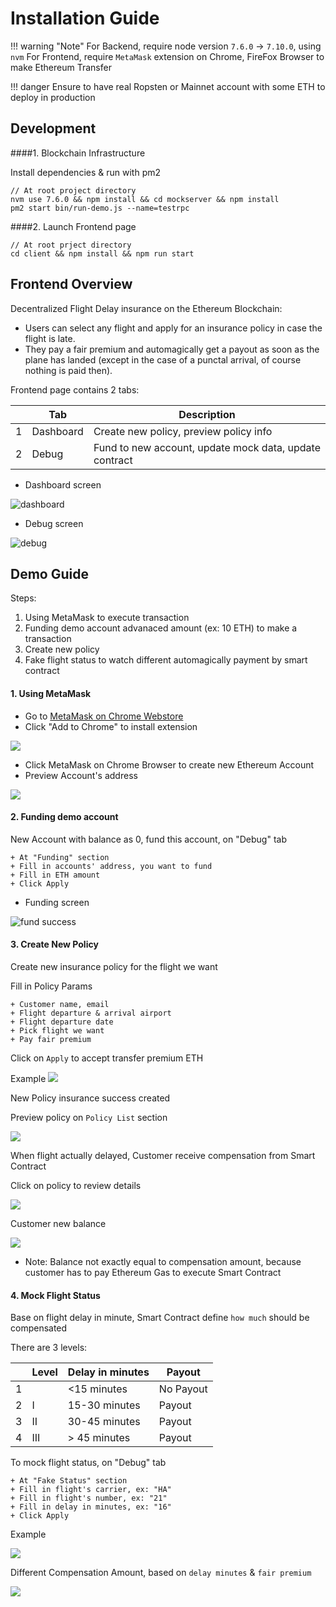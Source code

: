# Installation Guide

!!! warning "Note"
    For Backend, require node version `7.6.0` -> `7.10.0`, using `nvm`
    For Frontend, require `MetaMask` extension on Chrome, FireFox Browser to make Ethereum Transfer

!!! danger
    Ensure to have real Ropsten or Mainnet account with some ETH to deploy in production
    
## Development

####1. Blockchain Infrastructure

Install dependencies & run with pm2

    // At root project directory
    nvm use 7.6.0 && npm install && cd mockserver && npm install
    pm2 start bin/run-demo.js --name=testrpc

####2. Launch Frontend page

    // At root prject directory
    cd client && npm install && npm run start
      
## Frontend Overview
Decentralized Flight Delay insurance on the Ethereum Blockchain:

+ Users can select any flight and apply for an insurance policy in case the flight is late.
+ They pay a fair premium and automagically get a payout as soon as the plane has landed
  (except in the case of a punctal arrival, of course nothing is paid then).


Frontend page contains 2 tabs:

|   | Tab       | Description                                            |
|---|-----------|--------------------------------------------------------|
| 1 | Dashboard | Create new policy, preview policy info                 |
| 2 | Debug     | Fund to new account, update mock data, update contract |


+ Dashboard screen

![dashboard](/images/blockchain-flightdelay/dashboard-2018-03-11_110408.png)

+ Debug screen

![debug](/images/blockchain-flightdelay/debug-page-2018-03-11_110427.png)


## Demo Guide
Steps:

1. Using MetaMask to execute transaction
2. Funding demo account advanaced amount (ex: 10 ETH) to make a transaction
3. Create new policy
4. Fake flight status to watch different automagically payment by smart contract

#### 1. Using MetaMask

+ Go to [MetaMask on Chrome Webstore](https://goo.gl/GjRmQS)
+ Click "Add to Chrome" to install extension

![](/images/blockchain-flightdelay/install-metamask-2018-03-11_121640.png)

+ Click MetaMask on Chrome Browser to create new Ethereum Account
+ Preview Account's address

![](/images/blockchain-flightdelay/review-account-address-2018-03-11_122042.png)


#### 2. Funding demo account
New Account with balance as 0, fund this account, on "Debug" tab

    + At "Funding" section
    + Fill in accounts' address, you want to fund
    + Fill in ETH amount
    + Click Apply

+ Funding screen

![fund success](/images/blockchain-flightdelay/fund-new-account-2018-03-11_122508.png)

#### 3. Create New Policy
Create new insurance policy for the flight we want

Fill in Policy Params

    + Customer name, email
    + Flight departure & arrival airport
    + Flight departure date
    + Pick flight we want
    + Pay fair premium
    
Click on `Apply` to accept transfer premium ETH

Example
![](/images/blockchain-flightdelay/create-new-policy-2018-03-11_123519.png)

New Policy insurance success created

Preview policy on `Policy List` section

![](/images/blockchain-flightdelay/policy-2018-03-11_124033.png)

When flight actually delayed, Customer receive compensation from Smart Contract

Click on policy to review details

![](/images/blockchain-flightdelay/policy-compensation-2018-03-11_124604.png)

Customer new balance

![](/images/blockchain-flightdelay/new-balance-2018-03-11_125140.png)

+ Note: Balance not exactly equal to compensation amount, because customer has to pay Ethereum Gas to execute Smart Contract


#### 4. Mock Flight Status
Base on flight delay in minute, Smart Contract define `how much` should be compensated

There are 3 levels:

|   | Level | Delay in minutes | Payout    |
|---|-------|------------------|-----------|
| 1 |       | <15   minutes    | No Payout |
| 2 | I     | 15-30 minutes    | Payout    |
| 3 | II    | 30-45 minutes    | Payout    |
| 4 | III   | > 45  minutes    | Payout    |


To mock flight status, on "Debug" tab

	+ At "Fake Status" section
	+ Fill in flight's carrier, ex: "HA"
	+ Fill in flight's number, ex: "21"
	+ Fill in delay in minutes, ex: "16"
	+ Click Apply
	
Example

![](/images/blockchain-flightdelay/mock-flight-delay-2018-03-11_130108.png)

Different Compensation Amount, based on `delay minutes` & `fair premium`

![](/images/blockchain-flightdelay/different-compensation-2018-03-11_131249.png)
